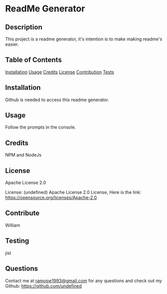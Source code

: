 
# ReadMe Generator 

## Description
This project is a readme generator, it's intention is to make making readme's easier. 

## Table of Contents
[Installation](#installation)
[Usage](#usage)
[Credits](#credits)
[License](#license)
[Contribution](#contribution)
[Tests](#tests)
## Installation 

Github is needed to access this readme generator. 

## Usage
Follow the prompts in the console. 

## Credits
NPM and NodeJs 

## License
Apache License 2.0 

License: (undefined)  Apache License 2.0 License, Here is the link: https://opensource.org/licenses/Apache-2.0 

## Contribute
William 

## Testing
jist 

## Questions
Contact me at ramosw1993@gmail.com for any questions and check out my Github: https://github.com/undefined